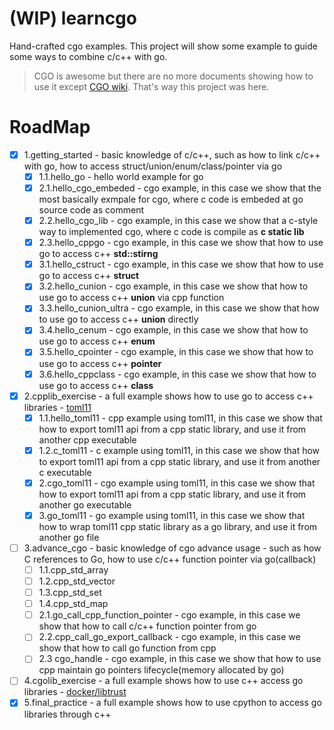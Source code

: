 # (WIP) learncgo
Hand-crafted cgo examples. This project will show some example to guide some ways to combine c/c++ with go.
> CGO is awesome but there are no more documents showing how to use it except [CGO wiki](https://pkg.go.dev/cmd/cgo).
> That's way this project was here.

# RoadMap
- [x] 1.getting_started - basic knowledge of c/c++, such as how to link c/c++ with go, how to access struct/union/enum/class/pointer via go
  - [x] 1.1.hello_go - hello world example for go
  - [x] 2.1.hello_cgo_embeded - cgo example, in this case we show that the most basically exmpale for cgo, where c code is embeded at go source code as comment
  - [x] 2.2.hello_cgo_lib - cgo example, in this case we show that a c-style way to implemented cgo, where c code is compile as **c static lib**
  - [x] 2.3.hello_cppgo - cgo example, in this case we show that how to use go to access c++ **std::stirng**
  - [x] 3.1.hello_cstruct - cgo example, in this case we show that how to use go to access c++ **struct**
  - [x] 3.2.hello_cunion - cgo example, in this case we show that how to use go to access c++ **union** via cpp function
  - [x] 3.3.hello_cunion_ultra - cgo example, in this case we show that how to use go to access c++ **union** directly
  - [x] 3.4.hello_cenum - cgo example, in this case we show that how to use go to access c++ **enum**
  - [x] 3.5.hello_cpointer - cgo example, in this case we show that how to use go to access c++ **pointer**
  - [x] 3.6.hello_cppclass - cgo example, in this case we show that how to use go to access c++ **class**
- [x] 2.cpplib_exercise - a full example shows how to use go to access c++ libraries - [toml11](https://github.com/ToruNiina/toml11)
  - [x] 1.1.hello_toml11 - cpp example using toml11, in this case we show that how to export toml11 api from a cpp static library, and use it from another cpp executable
  - [x] 1.2.c_toml11 - c example using toml11, in this case we show that how to export toml11 api from a cpp static library, and use it from another c executable
  - [x] 2.cgo_toml11 - cgo example using toml11, in this case we show that how to export toml11 api from a cpp static library, and use it from another go executable
  - [x] 3.go_toml11 - go example using toml11, in this case we show that how to wrap toml11 cpp static library as a go library, and use it from another go file
- [ ] 3.advance_cgo - basic knowledge of cgo advance usage - such as how C references to Go, how to use c/c++ function pointer via go(callback)
  - [ ] 1.1.cpp_std_array
  - [ ] 1.2.cpp_std_vector
  - [ ] 1.3.cpp_std_set
  - [ ] 1.4.cpp_std_map
  - [ ] 2.1.go_call_cpp_function_pointer - cgo example, in this case we show that how to call c/c++ function pointer from go
  - [ ] 2.2.cpp_call_go_export_callback - cgo example, in this case we show that how to call go function from cpp
  - [ ] 2.3 cgo_handle - cgo example, in this case we show that how to use cpp maintain go pointers lifecycle(memory allocated by go)
- [ ] 4.cgolib_exercise - a full example shows how to use c++ access go libraries - [docker/libtrust](https://github.com/distribution/distribution/tree/release/2.8/vendor/github.com/docker/libtrust)
- [x] 5.final_practice - a full example shows how to use cpython to access go libraries through c++
